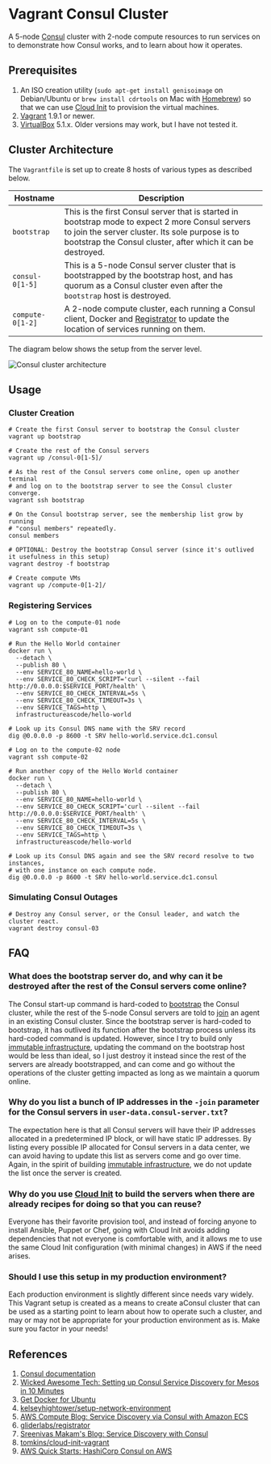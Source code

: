 # Vagrant Consul Cluster

A 5-node [Consul][a01] cluster with 2-node compute resources to run services on to demonstrate how Consul works, and to learn about how it operates.

## Prerequisites

1. An ISO creation utility (`sudo apt-get install genisoimage` on Debian/Ubuntu or `brew install cdrtools` on Mac with [Homebrew][a12]) so that we can use [Cloud Init][a11] to provision the virtual machines.
1. [Vagrant][a13] 1.9.1 or newer.
1. [VirtualBox][a14] 5.1.x.  Older versions may work, but I have not tested it.

## Cluster Architecture

The `Vagrantfile` is set up to create 8 hosts of various types as described below.

| Hostname | Description |
|----------|-------------|
| `bootstrap` | This is the first Consul server that is started in bootstrap mode to expect 2 more Consul servers to join the server cluster.  Its sole purpose is to bootstrap the Consul cluster, after which it can be destroyed. |
| `consul-0[1-5]` | This is a 5-node Consul server cluster that is bootstrapped by the bootstrap host, and has quorum as a Consul cluster even after the `bootstrap` host is destroyed. |
| `compute-0[1-2]` | A 2-node compute cluster, each running a Consul client, Docker and [Registrator][a06] to update the location of services running on them. |

The diagram below shows the setup from the server level.

![Consul cluster architecture](consul-cluster-architecture.png "Figure 1: Consul cluster architecture")

## Usage

### Cluster Creation

```
# Create the first Consul server to bootstrap the Consul cluster
vagrant up bootstrap

# Create the rest of the Consul servers
vagrant up /consul-0[1-5]/

# As the rest of the Consul servers come online, open up another terminal
# and log on to the bootstrap server to see the Consul cluster converge.
vagrant ssh bootstrap

# On the Consul bootstrap server, see the membership list grow by running
# "consul members" repeatedly.
consul members

# OPTIONAL: Destroy the bootstrap Consul server (since it's outlived it usefulness in this setup)
vagrant destroy -f bootstrap

# Create compute VMs
vagrant up /compute-0[1-2]/
```

### Registering Services

```
# Log on to the compute-01 node
vagrant ssh compute-01

# Run the Hello World container
docker run \
  --detach \
  --publish 80 \
  --env SERVICE_80_NAME=hello-world \
  --env SERVICE_80_CHECK_SCRIPT='curl --silent --fail http://0.0.0.0:$SERVICE_PORT/health' \
  --env SERVICE_80_CHECK_INTERVAL=5s \
  --env SERVICE_80_CHECK_TIMEOUT=3s \
  --env SERVICE_TAGS=http \
  infrastructureascode/hello-world

# Look up its Consul DNS name with the SRV record
dig @0.0.0.0 -p 8600 -t SRV hello-world.service.dc1.consul

# Log on to the compute-02 node
vagrant ssh compute-02

# Run another copy of the Hello World container
docker run \
  --detach \
  --publish 80 \
  --env SERVICE_80_NAME=hello-world \
  --env SERVICE_80_CHECK_SCRIPT='curl --silent --fail http://0.0.0.0:$SERVICE_PORT/health' \
  --env SERVICE_80_CHECK_INTERVAL=5s \
  --env SERVICE_80_CHECK_TIMEOUT=3s \
  --env SERVICE_TAGS=http \
  infrastructureascode/hello-world

# Look up its Consul DNS again and see the SRV record resolve to two instances,
# with one instance on each compute node.
dig @0.0.0.0 -p 8600 -t SRV hello-world.service.dc1.consul
```

### Simulating Consul Outages

```
# Destroy any Consul server, or the Consul leader, and watch the cluster react.
vagrant destroy consul-03
```

## FAQ

### What does the bootstrap server do, and why can it be destroyed after the rest of the Consul servers come online?

The Consul start-up command is hard-coded to [bootstrap][a08] the Consul cluster, while the rest of the 5-node Consul servers are told to [join][a09] an agent in an existing Consul cluster.  Since the bootstrap server is hard-coded to bootstrap, it has outlived its function after the bootstrap process unless its hard-coded command is updated.  However, since I try to build only [immutable infrastructure][a10], updating the command on the bootstrap host would be less than ideal, so I just destroy it instead since the rest of the servers are already bootstrapped, and can come and go without the operations of the cluster getting impacted as long as we maintain a quorum online.

### Why do you list a bunch of IP addresses in the `-join` parameter for the Consul servers in `user-data.consul-server.txt`?

The expectation here is that all Consul servers will have their IP addresses allocated in a predetermined IP block, or will have static IP addresses.  By listing every possible IP allocated for Consul servers in a data center, we can avoid having to update this list as servers come and go over time.  Again, in the spirit of building [immutable infrastructure][a10], we do not update the list once the server is created.

### Why do you use [Cloud Init][a11] to build the servers when there are already recipes for doing so that you can reuse?

Everyone has their favorite provision tool, and instead of forcing anyone to install Ansible, Puppet or Chef, going with Cloud Init avoids adding dependencies that not everyone is comfortable with, and it allows me to use the same Cloud Init configuration (with minimal changes) in AWS if the need arises.

### Should I use this setup in my production environment?

Each production environment is slightly different since needs vary widely.  This Vagrant setup is created as a means to create aConsul cluster that can be used as a starting point to learn about how to operate such a cluster, and may or may not be appropriate for your production environment as is.  Make sure you factor in your needs!


## References

1. [Consul documentation][a01]
1. [Wicked Awesome Tech: Setting up Consul Service Discovery for Mesos in 10 Minutes][a02]
1. [Get Docker for Ubuntu][a03]
1. [kelseyhightower/setup-network-environment][a04]
1. [AWS Compute Blog: Service Discovery via Consul with Amazon ECS][a05]
1. [gliderlabs/registrator][a06]
1. [Sreenivas Makam's Blog: Service Discovery with Consul][a07]
1. [tomkins/cloud-init-vagrant][a15]
1. [AWS Quick Starts: HashiCorp Consul on AWS][a16]

[a01]: https://www.consul.io/
[a02]: http://www.wickedawesometech.us/2016/04/setting-up-consul-service-discovery-in.html
[a03]: https://docs.docker.com/engine/installation/linux/ubuntu/
[a04]: https://github.com/kelseyhightower/setup-network-environment
[a05]: https://aws.amazon.com/blogs/compute/service-discovery-via-consul-with-amazon-ecs/
[a06]: http://gliderlabs.com/registrator/latest/
[a07]: https://sreeninet.wordpress.com/2016/04/17/service-discovery-with-consul/
[a08]: https://www.consul.io/docs/guides/bootstrapping.html
[a09]: https://www.consul.io/docs/agent/options.html#_join
[a10]: https://www.oreilly.com/ideas/an-introduction-to-immutable-infrastructure
[a11]: https://cloudinit.readthedocs.io/en/latest/
[a12]: https://brew.sh/
[a13]: https://www.vagrantup.com/
[a14]: https://www.virtualbox.org/
[a15]: https://github.com/tomkins/cloud-init-vagrant
[a16]: https://aws.amazon.com/quickstart/architecture/consul/
